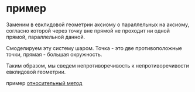 # пример
Заменим в евклидовой геометрии аксиому о параллельных на аксиому, согласно которой через точку вне прямой не проходит ни одной прямой, параллельной данной.

Смоделируем эту систему шаром. Точка - это две противоположные точки, прямая - большая окружность.

Таким образом, мы сведем непротиворечивость к непротиворечивости евклидовой геометрии.

пример [относительный метод](%D0%BE%D1%82%D0%BD%D0%BE%D1%81%D0%B8%D1%82%D0%B5%D0%BB%D1%8C%D0%BD%D1%8B%D0%B9%20%D0%BC%D0%B5%D1%82%D0%BE%D0%B4)